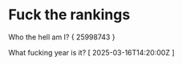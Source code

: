 # Fuck the rankings

Who the hell am I?
{ 25998743 }

What fucking year is it?
[ 2025-03-16T14:20:00Z ]
